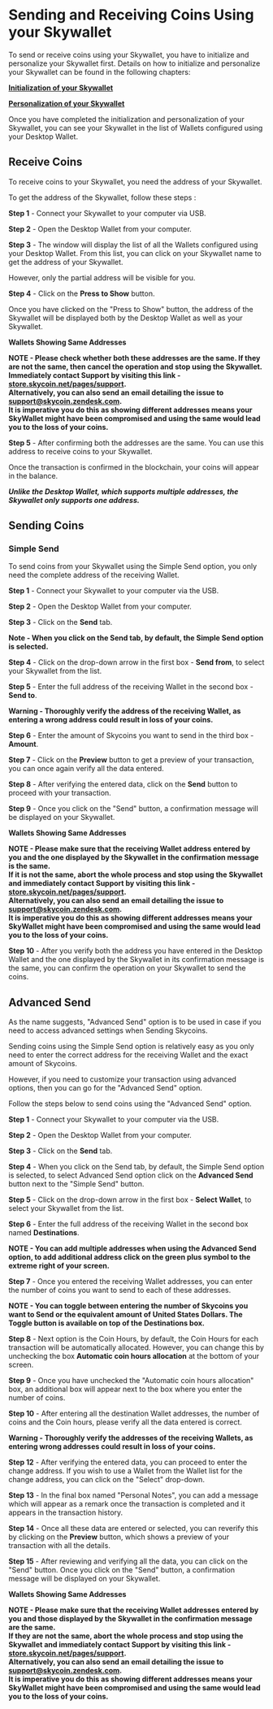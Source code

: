 # Sending and Receiving Coins Using your Skywallet

To send or receive coins using your Skywallet, you have to initialize and personalize your Skywallet first. Details on how to initialize and personalize your Skywallet can be found in the following chapters:

**[Initialization of your Skywallet](https://github.com/skycoin/hardware-wallet/wiki/Initialize-the-wallet-setting-up)**

**[Personalization of your Skywallet](https://github.com/skycoin/hardware-wallet/wiki/Getting-to-know-the-wallet)**

Once you have completed the initialization and personalization of your Skywallet, you can see your Skywallet in the list of Wallets configured using your Desktop Wallet.

<Screenshot of the Desktop Wallet showing the list of configured Wallets>

## Receive Coins

To receive coins to your Skywallet, you need the address of your Skywallet.

To get the address of the Skywallet, follow these steps :

**Step 1** - Connect your Skywallet to your computer via USB.

**Step 2** - Open the Desktop Wallet from your computer.

**Step 3** - The window will display the list of all the Wallets configured using your Desktop Wallet. From this list, you can click on your Skywallet name to get the address of your Skywallet.

However, only the partial address will be visible for you.

<Screenshot of the Desktop Wallet after clicking on the Skywallet name and displaying the partial address>

**Step 4** - Click on the **Press to Show** button.

Once you have clicked on the "Press to Show" button, the address of the Skywallet will be displayed both by the Desktop Wallet as well as your Skywallet.

**Wallets Showing Same Addresses**

<Screenshot and image of the same address being displayed>

**NOTE - Please check whether both these addresses are the same. If they are not the same, then cancel the operation and stop using the Skywallet. Immediately contact Support by visiting this link - [store.skycoin.net/pages/support](store.skycoin.net/pages/support).  
Alternatively, you can also send an email detailing the issue to **support@skycoin.zendesk.com**.  
It is imperative you do this as showing different addresses means your SkyWallet might have been compromised and using the same would lead you to the loss of your coins.**

**Step 5** - After confirming both the addresses are the same. You can use this address to receive coins to your Skywallet. 

Once the transaction is confirmed in the blockchain, your coins will appear in the balance.

***Unlike the Desktop Wallet, which supports multiple addresses, the Skywallet only supports one address.***

## Sending Coins

### Simple Send

To send coins from your Skywallet using the Simple Send option, you only need the complete address of the receiving Wallet.

**Step 1** - Connect your Skywallet to your computer via the USB.

**Step 2** - Open the Desktop Wallet from your computer.

**Step 3** - Click on the **Send** tab.

<Screenshot of the Desktop Wallet showing the Send window>

**Note - When you click on the Send tab, by default, the Simple Send option is selected.** 

**Step 4** - Click on the drop-down arrow in the first box - **Send from**, to select your Skywallet from the list.

<can be removed> <Screenshot highlighting the click on the drop-down and highlighting the Skywallet from the list of Wallets >

**Step 5** - Enter the full address of the receiving Wallet in the second box - **Send to**.

<can be removed> <Screenshot of a dummy address entered into the Send to box>

**Warning - Thoroughly verify the address of the receiving Wallet, as entering a wrong address could result in loss of your coins.**

**Step 6** - Enter the amount of Skycoins you want to send in the third box - **Amount**.

<can be removed> <Screenshot of the Desktop Wallet with a certain amount entered and highlighted>

**Step 7** - Click on the **Preview** button to get a preview of your transaction, you can once again verify all the data entered.

<Screenshot with the Preview button highlighted and then the Screenshot of the window showing the preview of the transaction>

**Step 8** - After verifying the entered data, click on the **Send** button to proceed with your transaction.

<can be removed> <Screenshot of the Desktop Wallet with the Send button highlighted>

**Step 9** - Once you click on the "Send" button, a confirmation message will be displayed on your Skywallet.
<image of the Skywallet display screen with the confirmation message to send a certain amount of coins to a specific address>

**Wallets Showing Same Addresses**
<Screenshot and image of the same address being displayed>

 **NOTE - Please make sure that the receiving Wallet address entered by you and the one displayed by the Skywallet in the confirmation message is the same.  
 If it is not the same, abort the whole process and stop using the Skywallet and immediately contact Support by visiting this link - [store.skycoin.net/pages/support](store.skycoin.net/pages/support).  
Alternatively, you can also send an email detailing the issue to **support@skycoin.zendesk.com**.  
 It is imperative you do this as showing different addresses means your SkyWallet might have been compromised and using the same would lead you to the loss of your coins.**

**Step 10** - After you verify both the address you have entered in the Desktop Wallet and the one displayed by the Skywallet in its confirmation message is the same, you can confirm the operation on your Skywallet to send the coins. 
 
 ## Advanced Send
 
As the name suggests, "Advanced Send" option is to be used in case if you need to access advanced settings when Sending Skycoins.

Sending coins using the Simple Send option is relatively easy as you only need to enter the correct address for the receiving Wallet and the exact amount of Skycoins.

However, if you need to customize your transaction using advanced options, then you can go for the "Advanced Send" option.

Follow the steps below to send coins using the "Advanced Send" option.

**Step 1** - Connect your Skywallet to your computer via the USB.

**Step 2** - Open the Desktop Wallet from your computer.

**Step 3** - Click on the **Send** tab.
<Screenshot of the Desktop Wallet showing the Send window>

**Step 4** - When you click on the Send tab, by default, the Simple Send option is selected, to select Advanced Send option click on the **Advanced Send** button next to the "Simple Send" button.
<Screenshot highlighting the advanced send button in the send tab>

**Step 5** - Click on the drop-down arrow in the first box - **Select Wallet**, to select your Skywallet from the list.
<Screenshot highlighting the click on the drop-down and highlighting the Skywallet from the list of Wallets >

**Step 6** - Enter the full address of the receiving Wallet in the second box named **Destinations**.
<Screenshot of at least two dummy addresses entered into the Destinations box>

**NOTE - You can add multiple addresses when using the Advanced Send option, to add additional address click on the green plus symbol to the extreme right of your screen.**
<Screenshot highlighting the green plus symbol>

**Step 7** - Once you entered the receiving Wallet addresses, you can enter the number of coins you want to send to each of these addresses.

**NOTE - You can toggle between entering the number of Skycoins you want to Send or the equivalent amount of United States Dollars. The Toggle button is available on top of the Destinations box.**

<Screenshot highlighting the toggle button between Sky and USD>

**Step 8** - Next option is the Coin Hours, by default, the Coin Hours for each transaction will be automatically allocated. However, you can change this by unchecking the box **Automatic coin hours allocation** at the bottom of your screen.
<Screenshot highlighting the automatic coin hours allocation box>

**Step 9** - Once you have unchecked the "Automatic coin hours allocation" box, an additional box will appear next to the box where you enter the number of coins.
<Screenshot highlighting the Coin hours box>

**Step 10** - After entering all the destination Wallet addresses, the number of coins and the Coin hours, please verify all the data entered is correct.

**Warning - Thoroughly verify the addresses of the receiving Wallets, as entering wrong addresses could result in loss of your coins.**

**Step 12** - After verifying the entered data, you can proceed to enter the change address. If you wish to use a Wallet from the Wallet list for the change address, you can click on the "Select" drop-down.
<Screenshot highlighting the change address box and showing the Wallet list by highlighting and clicking on the drop down>

**Step 13** - In the final box named "Personal Notes", you can add a message which will appear as a remark once the transaction is completed and it appears in the transaction history.
<Screenshot highlighting the personal notes box and showing a transaction in the transaction history tab with a personal note>

**Step 14** - Once all these data are entered or selected, you can reverify this by clicking on the **Preview** button, which shows a preview of your transaction with all the details.

**Step 15** - After reviewing and verifying all the data, you can click on the "Send" button. Once you click on the "Send" button, a confirmation message will be displayed on your Skywallet.
<Image of the Skywallet display screen with the confirmation message to send a certain amount of coins to a specific address>

**Wallets Showing Same Addresses**
<Screenshot and image of the same address being displayed>

 **NOTE - Please make sure that the receiving Wallet addresses entered by you and those displayed by the Skywallet in the confirmation message are the same.  
If they are not the same, abort the whole process and stop using the Skywallet and immediately contact Support by visiting this link - [store.skycoin.net/pages/support](store.skycoin.net/pages/support).  
Alternatively, you can also send an email detailing the issue to support@skycoin.zendesk.com.  
It is imperative you do this as showing different addresses means your SkyWallet might have been compromised and using the same would lead you to the loss of your coins.**
